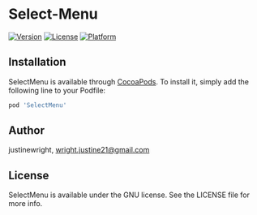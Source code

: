 # Select-Menu
[![Version](https://img.shields.io/cocoapods/v/SelectMenu.svg?style=flat)](https://cocoapods.org/pods/SelectMenu)
[![License](https://img.shields.io/cocoapods/l/SelectMenu.svg?style=flat)](https://cocoapods.org/pods/SelectMenu)
[![Platform](https://img.shields.io/cocoapods/p/SelectMenu.svg?style=flat)](https://cocoapods.org/pods/SelectMenu)

## Installation

SelectMenu is available through [CocoaPods](https://cocoapods.org). To install
it, simply add the following line to your Podfile:

```ruby
pod 'SelectMenu'
```

## Author

justinewright, wright.justine21@gmail.com

## License

SelectMenu is available under the GNU license. See the LICENSE file for more info.
